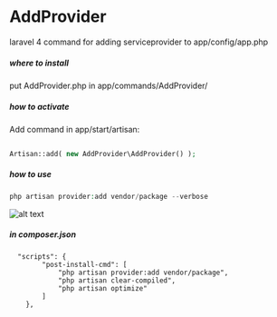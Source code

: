 AddProvider
===========

laravel 4 command for adding serviceprovider to app/config/app.php

##### where to install
put AddProvider.php in app/commands/AddProvider/

##### how to activate
Add command in app/start/artisan:

```php

Artisan::add( new AddProvider\AddProvider() );
```

##### how to use

```php
php artisan provider:add vendor/package --verbose
```

![alt text](http://oi58.tinypic.com/2m6rg5z.jpg "osx bash")


##### in composer.json

```
  "scripts": {
		"post-install-cmd": [
			"php artisan provider:add vendor/package",
			"php artisan clear-compiled",
			"php artisan optimize"
		]
	},
